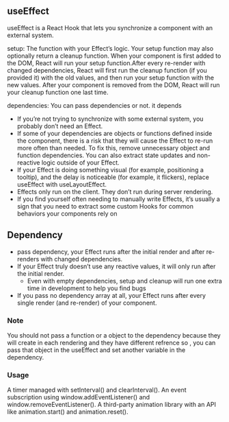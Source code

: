 ## useEffect
useEffect is a React Hook that lets you synchronize a component with an external system.

setup: The function with your Effect’s logic. Your setup function may also optionally return a cleanup function. When your component is first added to the DOM, React will run your setup function.After every re-render with changed dependencies, React will first run the cleanup function (if you provided it) with the old values, and then run your setup function with the new values. After your component is removed from the DOM, React will run your cleanup function one last time.

dependencies: You can pass dependencies or not. it depends

* If you’re not trying to synchronize with some external system, you probably don’t need an Effect.
* If some of your dependencies are objects or functions defined inside the component, there is a risk that they will cause the Effect to re-run more often than needed. To fix this, remove unnecessary object and function dependencies. You can also extract state updates and non-reactive logic outside of your Effect.
*  If your Effect is doing something visual (for example, positioning a tooltip), and the delay is noticeable (for example, it flickers), replace useEffect with useLayoutEffect.
* Effects only run on the client. They don’t run during server rendering.
*  If you find yourself often needing to manually write Effects, it’s usually a sign that you need to extract some custom Hooks for common behaviors your components rely on


## Dependency
* pass dependency, your Effect runs after the initial render and after re-renders with changed dependencies.
* If your Effect truly doesn’t use any reactive values, it will only run after the initial render.
    * Even with empty dependencies, setup and cleanup will run one extra time in development to help you find bugs
* If you pass no dependency array at all, your Effect runs after every single render (and re-render) of your component.


### Note 
You should not pass a function or a object to the dependency because they will create in each rendering and they have different refrence so , you can pass that object in the useEffect and set another variable in the dependency.

### Usage
A timer managed with setInterval() and clearInterval().
An event subscription using window.addEventListener() and window.removeEventListener().
A third-party animation library with an API like animation.start() and animation.reset().